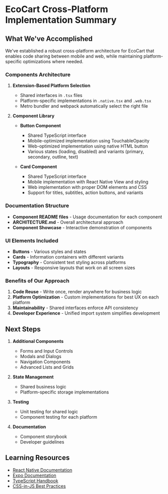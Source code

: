 # EcoCart Cross-Platform Implementation Summary

## What We've Accomplished

We've established a robust cross-platform architecture for EcoCart that enables code sharing between mobile and web, while maintaining platform-specific optimizations where needed.

### Components Architecture

1. **Extension-Based Platform Selection**
   - Shared interfaces in `.tsx` files
   - Platform-specific implementations in `.native.tsx` and `.web.tsx`
   - Metro bundler and webpack automatically select the right file

2. **Component Library**
   - **Button Component**
     - Shared TypeScript interface
     - Mobile-optimized implementation using TouchableOpacity
     - Web-optimized implementation using native HTML button
     - Various states (loading, disabled) and variants (primary, secondary, outline, text)
     
   - **Card Component**
     - Shared TypeScript interface
     - Mobile implementation with React Native View and styling
     - Web implementation with proper DOM elements and CSS
     - Support for titles, subtitles, action buttons, and variants

### Documentation Structure

- **Component README files** - Usage documentation for each component
- **ARCHITECTURE.md** - Overall architectural approach
- **Component Showcase** - Interactive demonstration of components

### UI Elements Included

- **Buttons** - Various styles and states
- **Cards** - Information containers with different variants
- **Typography** - Consistent text styling across platforms
- **Layouts** - Responsive layouts that work on all screen sizes

### Benefits of Our Approach

1. **Code Reuse** - Write once, render anywhere for business logic
2. **Platform Optimization** - Custom implementations for best UX on each platform
3. **Maintainability** - Shared interfaces enforce API consistency
4. **Developer Experience** - Unified import system simplifies development

## Next Steps

1. **Additional Components**
   - Forms and Input Controls
   - Modals and Dialogs
   - Navigation Components
   - Advanced Lists and Grids

2. **State Management**
   - Shared business logic
   - Platform-specific storage implementations

3. **Testing**
   - Unit testing for shared logic
   - Component testing for each platform

4. **Documentation**
   - Component storybook
   - Developer guidelines

## Learning Resources

- [React Native Documentation](https://reactnative.dev/docs/getting-started)
- [Expo Documentation](https://docs.expo.dev/)
- [TypeScript Handbook](https://www.typescriptlang.org/docs/handbook/intro.html)
- [CSS-in-JS Best Practices](https://styled-components.com/docs) 